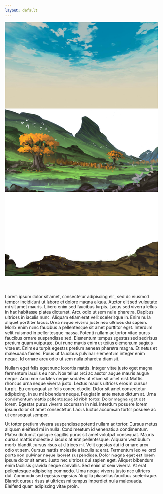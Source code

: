 ```yaml
---
layout: default
---
```


<div class="parallax">
  <header>
    <img src="assets/img/Sky.jpg" class="layer1">
    <img src="assets/img/Mountains.png" class="layer2">
    <img src="assets/img/Rocks.png" class="layer3">
  </header>
</div>

Lorem ipsum dolor sit amet, consectetur adipiscing elit, sed do eiusmod tempor incididunt ut labore et dolore magna aliqua. Auctor elit sed vulputate mi sit amet mauris. Libero enim sed faucibus turpis. Lacus sed viverra tellus in hac habitasse platea dictumst. Arcu odio ut sem nulla pharetra. Dapibus ultrices in iaculis nunc. Aliquam etiam erat velit scelerisque in. Enim nulla aliquet porttitor lacus. Urna neque viverra justo nec ultrices dui sapien. Morbi enim nunc faucibus a pellentesque sit amet porttitor eget. Interdum velit euismod in pellentesque massa. Potenti nullam ac tortor vitae purus faucibus ornare suspendisse sed. Elementum tempus egestas sed sed risus pretium quam vulputate. Dui nunc mattis enim ut tellus elementum sagittis vitae et. Enim eu turpis egestas pretium aenean pharetra magna. Et netus et malesuada fames. Purus ut faucibus pulvinar elementum integer enim neque. Id ornare arcu odio ut sem nulla pharetra diam sit.

Nullam eget felis eget nunc lobortis mattis. Integer vitae justo eget magna fermentum iaculis eu non. Non tellus orci ac auctor augue mauris augue neque. Arcu non sodales neque sodales ut etiam sit amet nisl. Mattis rhoncus urna neque viverra justo. Lectus mauris ultrices eros in cursus turpis. Eu consequat ac felis donec et odio. Dolor sit amet consectetur adipiscing. In eu mi bibendum neque. Feugiat in ante metus dictum at. Urna condimentum mattis pellentesque id nibh tortor. Dolor magna eget est lorem. Egestas purus viverra accumsan in nisl. Interdum posuere lorem ipsum dolor sit amet consectetur. Lacus luctus accumsan tortor posuere ac ut consequat semper.

Ut tortor pretium viverra suspendisse potenti nullam ac tortor. Cursus metus aliquam eleifend mi in nulla. Condimentum id venenatis a condimentum. Platea dictumst quisque sagittis purus sit amet volutpat consequat. Mauris cursus mattis molestie a iaculis at erat pellentesque. Aliquam vestibulum morbi blandit cursus risus at ultrices mi. Velit egestas dui id ornare arcu odio ut sem. Cursus mattis molestie a iaculis at erat. Fermentum leo vel orci porta non pulvinar neque laoreet suspendisse. Dolor magna eget est lorem ipsum dolor sit amet. Justo nec ultrices dui sapien eget. Aliquet bibendum enim facilisis gravida neque convallis. Sed enim ut sem viverra. At erat pellentesque adipiscing commodo. Urna neque viverra justo nec ultrices dui. Commodo sed egestas egestas fringilla phasellus faucibus scelerisque. Blandit cursus risus at ultrices mi tempus imperdiet nulla malesuada. Eleifend quam adipiscing vitae proin.
